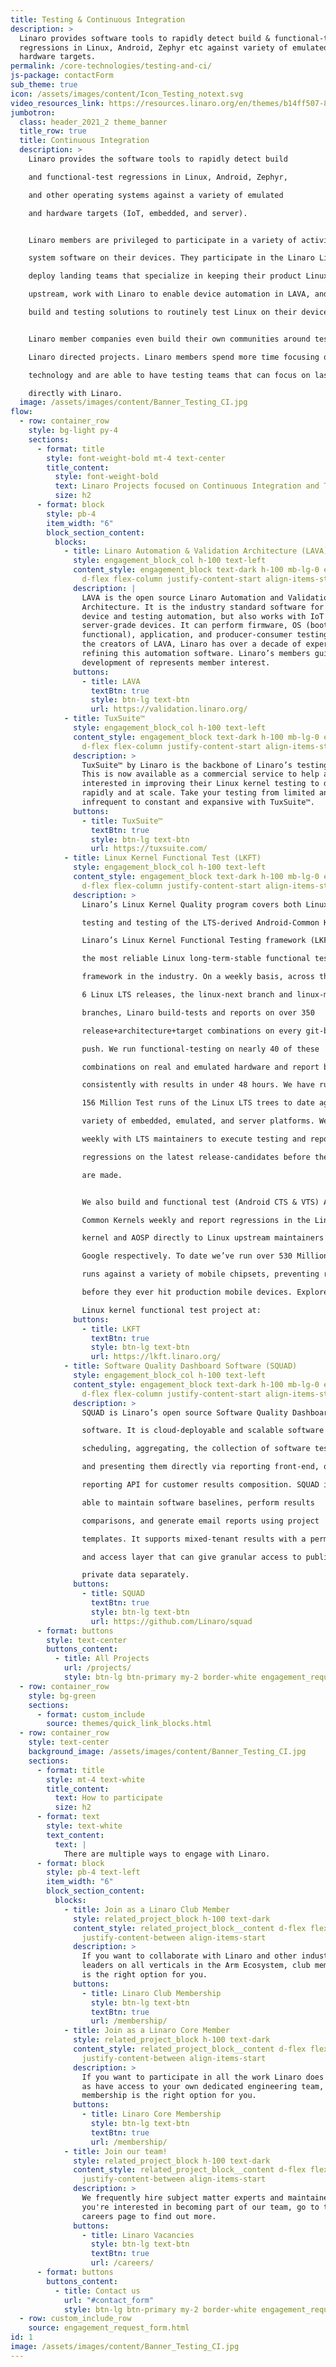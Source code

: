 ```yaml
---
title: Testing & Continuous Integration
description: >
  Linaro provides software tools to rapidly detect build & functional-test
  regressions in Linux, Android, Zephyr etc against variety of emulated &
  hardware targets.
permalink: /core-technologies/testing-and-ci/
js-package: contactForm
sub_theme: true
icon: /assets/images/content/Icon_Testing_notext.svg
video_resources_link: https://resources.linaro.org/en/themes/b14ff507-8b3e-4ce4-856d-ef161e2d4214
jumbotron:
  class: header_2021_2 theme_banner
  title_row: true
  title: Continuous Integration
  description: >
    Linaro provides the software tools to rapidly detect build

    and functional-test regressions in Linux, Android, Zephyr,

    and other operating systems against a variety of emulated

    and hardware targets (IoT, embedded, and server).


    Linaro members are privileged to participate in a variety of activities that improve operating

    system software on their devices. They participate in the Linaro Linux Kernel Quality program,

    deploy landing teams that specialize in keeping their product Linux kernels current and

    upstream, work with Linaro to enable device automation in LAVA, and utilize Linaro’s scalable

    build and testing solutions to routinely test Linux on their devices.


    Linaro member companies even build their own communities around testing in Linaro through

    Linaro directed projects. Linaro members spend more time focusing on differentiating

    technology and are able to have testing teams that can focus on last-mile testing by working

    directly with Linaro.
  image: /assets/images/content/Banner_Testing_CI.jpg
flow:
  - row: container_row
    style: bg-light py-4
    sections:
      - format: title
        style: font-weight-bold mt-4 text-center
        title_content:
          style: font-weight-bold
          text: Linaro Projects focused on Continuous Integration and Testing
          size: h2
      - format: block
        style: pb-4
        item_width: "6"
        block_section_content:
          blocks:
            - title: Linaro Automation & Validation Architecture (LAVA)
              style: engagement_block_col h-100 text-left
              content_style: engagement_block text-dark h-100 mb-lg-0 engagement_block_content
                d-flex flex-column justify-content-start align-items-start
              description: |
                LAVA is the open source Linaro Automation and Validation
                Architecture. It is the industry standard software for embedded
                device and testing automation, but also works with IoT and
                server-grade devices. It can perform firmware, OS (boot and
                functional), application, and producer-consumer testing. Being
                the creators of LAVA, Linaro has over a decade of experience
                refining this automation software. Linaro’s members guide
                development of represents member interest.
              buttons:
                - title: LAVA
                  textBtn: true
                  style: btn-lg text-btn
                  url: https://validation.linaro.org/
            - title: TuxSuite™
              style: engagement_block_col h-100 text-left
              content_style: engagement_block text-dark h-100 mb-lg-0 engagement_block_content
                d-flex flex-column justify-content-start align-items-start
              description: >
                TuxSuite™ by Linaro is the backbone of Linaro’s testing efforts.
                This is now available as a commercial service to help anyone
                interested in improving their Linux kernel testing to do so
                rapidly and at scale. Take your testing from limited and
                infrequent to constant and expansive with TuxSuite™.
              buttons:
                - title: TuxSuite™
                  textBtn: true
                  style: btn-lg text-btn
                  url: https://tuxsuite.com/
            - title: Linux Kernel Functional Test (LKFT)
              style: engagement_block_col h-100 text-left
              content_style: engagement_block text-dark h-100 mb-lg-0 engagement_block_content
                d-flex flex-column justify-content-start align-items-start
              description: >
                Linaro’s Linux Kernel Quality program covers both Linux kernel

                testing and testing of the LTS-derived Android-Common Kernel.

                Linaro’s Linux Kernel Functional Testing framework (LKFT) is

                the most reliable Linux long-term-stable functional test

                framework in the industry. On a weekly basis, across the latest

                6 Linux LTS releases, the linux-next branch and linux-mainline

                branches, Linaro build-tests and reports on over 350

                release+architecture+target combinations on every git-branch

                push. We run functional-testing on nearly 40 of these

                combinations on real and emulated hardware and report back

                consistently with results in under 48 hours. We have run over

                156 Million Test runs of the Linux LTS trees to date against a

                variety of embedded, emulated, and server platforms. We work

                weekly with LTS maintainers to execute testing and report

                regressions on the latest release-candidates before the releases

                are made.


                We also build and functional test (Android CTS & VTS) Android

                Common Kernels weekly and report regressions in the Linux

                kernel and AOSP directly to Linux upstream maintainers and

                Google respectively. To date we’ve run over 530 Million Test

                runs against a variety of mobile chipsets, preventing regressions

                before they ever hit production mobile devices. Explore Linaro’s

                Linux kernel functional test project at:
              buttons:
                - title: LKFT
                  textBtn: true
                  style: btn-lg text-btn
                  url: https://lkft.linaro.org/
            - title: Software Quality Dashboard Software (SQUAD)
              style: engagement_block_col h-100 text-left
              content_style: engagement_block text-dark h-100 mb-lg-0 engagement_block_content
                d-flex flex-column justify-content-start align-items-start
              description: >
                SQUAD is Linaro’s open source Software Quality Dashboard

                software. It is cloud-deployable and scalable software for

                scheduling, aggregating, the collection of software test-results,

                and presenting them directly via reporting front-end, or via the

                reporting API for customer results composition. SQUAD is also

                able to maintain software baselines, perform results

                comparisons, and generate email reports using project

                templates. It supports mixed-tenant results with a permission

                and access layer that can give granular access to public and

                private data separately.
              buttons:
                - title: SQUAD
                  textBtn: true
                  style: btn-lg text-btn
                  url: https://github.com/Linaro/squad
      - format: buttons
        style: text-center
        buttons_content:
          - title: All Projects
            url: /projects/
            style: btn-lg btn-primary my-2 border-white engagement_request_contact_btn
  - row: container_row
    style: bg-green
    sections:
      - format: custom_include
        source: themes/quick_link_blocks.html
  - row: container_row
    style: text-center
    background_image: /assets/images/content/Banner_Testing_CI.jpg
    sections:
      - format: title
        style: mt-4 text-white
        title_content:
          text: How to participate
          size: h2
      - format: text
        style: text-white
        text_content:
          text: |
            There are multiple ways to engage with Linaro.
      - format: block
        style: pb-4 text-left
        item_width: "6"
        block_section_content:
          blocks:
            - title: Join as a Linaro Club Member
              style: related_project_block h-100 text-dark
              content_style: related_project_block__content d-flex flex-column
                justify-content-between align-items-start
              description: >
                If you want to collaborate with Linaro and other industry
                leaders on all verticals in the Arm Ecosystem, club membership
                is the right option for you.
              buttons:
                - title: Linaro Club Membership
                  style: btn-lg text-btn
                  textBtn: true
                  url: /membership/
            - title: Join as a Linaro Core Member
              style: related_project_block h-100 text-dark
              content_style: related_project_block__content d-flex flex-column
                justify-content-between align-items-start
              description: >
                If you want to participate in all the work Linaro does as well
                as have access to your own dedicated engineering team, then core
                membership is the right option for you.
              buttons:
                - title: Linaro Core Membership
                  style: btn-lg text-btn
                  textBtn: true
                  url: /membership/
            - title: Join our team!
              style: related_project_block h-100 text-dark
              content_style: related_project_block__content d-flex flex-column
                justify-content-between align-items-start
              description: >
                We frequently hire subject matter experts and maintainers - if
                you're interested in becoming part of our team, go to the Linaro
                careers page to find out more.
              buttons:
                - title: Linaro Vacancies
                  style: btn-lg text-btn
                  textBtn: true
                  url: /careers/
      - format: buttons
        buttons_content:
          - title: Contact us
            url: "#contact_form"
            style: btn-lg btn-primary my-2 border-white engagement_request_contact_btn
  - row: custom_include_row
    source: engagement_request_form.html
id: 1
image: /assets/images/content/Banner_Testing_CI.jpg
---
```

